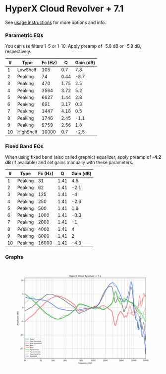 # HyperX Cloud Revolver + 7.1
See [usage instructions](https://github.com/jaakkopasanen/AutoEq#usage) for more options and info.

### Parametric EQs
You can use filters 1-5 or 1-10. Apply preamp of -5.8 dB or -5.8 dB, respectively.

|   # | Type      |   Fc (Hz) |    Q |   Gain (dB) |
|-----|-----------|-----------|------|-------------|
|   1 | LowShelf  |       105 | 0.7  |         7.8 |
|   2 | Peaking   |        74 | 0.44 |        -8.7 |
|   3 | Peaking   |       470 | 1.75 |         2.5 |
|   4 | Peaking   |      3564 | 3.72 |         5.2 |
|   5 | Peaking   |      6627 | 1.44 |         2.8 |
|   6 | Peaking   |       691 | 3.17 |         0.3 |
|   7 | Peaking   |      1447 | 4.18 |         0.5 |
|   8 | Peaking   |      1746 | 2.45 |        -1.1 |
|   9 | Peaking   |      9759 | 2.56 |         1.8 |
|  10 | HighShelf |     10000 | 0.7  |        -2.5 |

### Fixed Band EQs
When using fixed band (also called graphic) equalizer, apply preamp of **-4.2 dB** (if available) and set gains manually with these parameters.

|   # | Type    |   Fc (Hz) |    Q |   Gain (dB) |
|-----|---------|-----------|------|-------------|
|   1 | Peaking |        31 | 1.41 |         4.5 |
|   2 | Peaking |        62 | 1.41 |        -2.1 |
|   3 | Peaking |       125 | 1.41 |        -4   |
|   4 | Peaking |       250 | 1.41 |        -2.3 |
|   5 | Peaking |       500 | 1.41 |         1.9 |
|   6 | Peaking |      1000 | 1.41 |        -0.3 |
|   7 | Peaking |      2000 | 1.41 |        -1   |
|   8 | Peaking |      4000 | 1.41 |         4   |
|   9 | Peaking |      8000 | 1.41 |         2   |
|  10 | Peaking |     16000 | 1.41 |        -4.3 |

### Graphs
![](./HyperX%20Cloud%20Revolver%20+%207.1.png)
